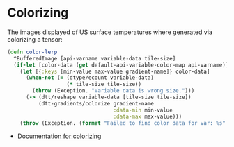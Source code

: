 # Colorizing


The images displayed of US surface temperatures where generated via colorizing
a tensor:

```clojure
(defn color-lerp
  ^BufferedImage [api-varname variable-data tile-size]
  (if-let [color-data (get default-api-variable-color-map api-varname)]
    (let [{:keys [min-value max-value gradient-name]} color-data]
      (when-not (= (dtype/ecount variable-data)
                   (* tile-size tile-size))
        (throw (Exception. "Variable data is wrong size.")))
      (-> (dtt/reshape variable-data [tile-size tile-size])
          (dtt-gradients/colorize gradient-name
                                  :data-min min-value
                                  :data-max max-value)))
    (throw (Exception. (format "Failed to find color data for var: %s" api-varname)))))
```


* [Documentation for colorizing](../src/tech/v2/tensor/color_gradients.clj#34)
